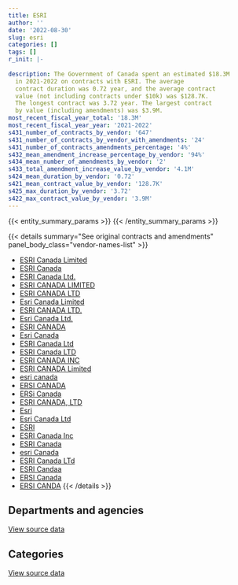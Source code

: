 ```yaml
---
title: ESRI
author: ''
date: '2022-08-30'
slug: esri
categories: []
tags: []
r_init: |-
  
description: The Government of Canada spent an estimated $18.3M
  in 2021-2022 on contracts with ESRI. The average
  contract duration was 0.72 year, and the average contract
  value (not including contracts under $10k) was $128.7K.
  The longest contract was 3.72 year. The largest contract
  by value (including amendments) was $3.9M.
most_recent_fiscal_year_total: '18.3M'
most_recent_fiscal_year_year: '2021-2022'
s431_number_of_contracts_by_vendor: '647'
s431_number_of_contracts_by_vendor_with_amendments: '24'
s431_number_of_contracts_amendments_percentage: '4%'
s432_mean_amendment_increase_percentage_by_vendor: '94%'
s434_mean_number_of_amendments_by_vendor: '2'
s433_total_amendment_increase_value_by_vendor: '4.1M'
s424_mean_duration_by_vendor: '0.72'
s421_mean_contract_value_by_vendor: '128.7K'
s425_max_duration_by_vendor: '3.72'
s422_max_contract_value_by_vendor: '3.9M'
---
```


<script src="/rmarkdown-libs/htmlwidgets/htmlwidgets.js"></script>
<link href="/rmarkdown-libs/datatables-css/datatables-crosstalk.css" rel="stylesheet" />
<script src="/rmarkdown-libs/datatables-binding/datatables.js"></script>
<script src="/rmarkdown-libs/jquery/jquery-3.6.0.min.js"></script>
<link href="/rmarkdown-libs/dt-core-bootstrap/css/dataTables.bootstrap.min.css" rel="stylesheet" />
<link href="/rmarkdown-libs/dt-core-bootstrap/css/dataTables.bootstrap.extra.css" rel="stylesheet" />
<script src="/rmarkdown-libs/dt-core-bootstrap/js/jquery.dataTables.min.js"></script>
<script src="/rmarkdown-libs/dt-core-bootstrap/js/dataTables.bootstrap.min.js"></script>
<link href="/rmarkdown-libs/crosstalk/css/crosstalk.min.css" rel="stylesheet" />
<script src="/rmarkdown-libs/crosstalk/js/crosstalk.min.js"></script>
<script src="/rmarkdown-libs/htmlwidgets/htmlwidgets.js"></script>
<link href="/rmarkdown-libs/datatables-css/datatables-crosstalk.css" rel="stylesheet" />
<script src="/rmarkdown-libs/datatables-binding/datatables.js"></script>
<script src="/rmarkdown-libs/jquery/jquery-3.6.0.min.js"></script>
<link href="/rmarkdown-libs/dt-core-bootstrap/css/dataTables.bootstrap.min.css" rel="stylesheet" />
<link href="/rmarkdown-libs/dt-core-bootstrap/css/dataTables.bootstrap.extra.css" rel="stylesheet" />
<script src="/rmarkdown-libs/dt-core-bootstrap/js/jquery.dataTables.min.js"></script>
<script src="/rmarkdown-libs/dt-core-bootstrap/js/dataTables.bootstrap.min.js"></script>
<link href="/rmarkdown-libs/crosstalk/css/crosstalk.min.css" rel="stylesheet" />
<script src="/rmarkdown-libs/crosstalk/js/crosstalk.min.js"></script>

{{< entity_summary_params >}}
{{< /entity_summary_params >}}

{{< details summary="See original contracts and amendments" panel_body_class="vendor-names-list" >}}
- [ESRI Canada Limited](https://search.open.canada.ca/en/ct/?sort=contract_value_f%20desc&page=1&search_text=%22ESRI%20Canada%20Limited%22)
- [ESRI Canada](https://search.open.canada.ca/en/ct/?sort=contract_value_f%20desc&page=1&search_text=%22ESRI%20Canada%22)
- [ESRI Canada Ltd.](https://search.open.canada.ca/en/ct/?sort=contract_value_f%20desc&page=1&search_text=%22ESRI%20Canada%20Ltd.%22)
- [ESRI CANADA LIMITED](https://search.open.canada.ca/en/ct/?sort=contract_value_f%20desc&page=1&search_text=%22ESRI%20CANADA%20LIMITED%22)
- [ESRI CANADA LTD](https://search.open.canada.ca/en/ct/?sort=contract_value_f%20desc&page=1&search_text=%22ESRI%20CANADA%20LTD%22)
- [Esri Canada Limited](https://search.open.canada.ca/en/ct/?sort=contract_value_f%20desc&page=1&search_text=%22Esri%20Canada%20Limited%22)
- [ESRI CANADA LTD.](https://search.open.canada.ca/en/ct/?sort=contract_value_f%20desc&page=1&search_text=%22ESRI%20CANADA%20LTD.%22)
- [Esri Canada Ltd.](https://search.open.canada.ca/en/ct/?sort=contract_value_f%20desc&page=1&search_text=%22Esri%20Canada%20Ltd.%22)
- [ESRI CANADA](https://search.open.canada.ca/en/ct/?sort=contract_value_f%20desc&page=1&search_text=%22ESRI%20CANADA%22)
- [Esri Canada](https://search.open.canada.ca/en/ct/?sort=contract_value_f%20desc&page=1&search_text=%22Esri%20Canada%22)
- [ESRI Canada Ltd](https://search.open.canada.ca/en/ct/?sort=contract_value_f%20desc&page=1&search_text=%22ESRI%20Canada%20Ltd%22)
- [ESRI Canada LTD](https://search.open.canada.ca/en/ct/?sort=contract_value_f%20desc&page=1&search_text=%22ESRI%20Canada%20LTD%22)
- [ESRI CANADA INC](https://search.open.canada.ca/en/ct/?sort=contract_value_f%20desc&page=1&search_text=%22ESRI%20CANADA%20INC%22)
- [ESRI CANADA Limited](https://search.open.canada.ca/en/ct/?sort=contract_value_f%20desc&page=1&search_text=%22ESRI%20CANADA%20Limited%22)
- [esri canada](https://search.open.canada.ca/en/ct/?sort=contract_value_f%20desc&page=1&search_text=%22esri%20canada%22)
- [ERSI CANADA](https://search.open.canada.ca/en/ct/?sort=contract_value_f%20desc&page=1&search_text=%22ERSI%20CANADA%22)
- [ERSi Canada](https://search.open.canada.ca/en/ct/?sort=contract_value_f%20desc&page=1&search_text=%22ERSi%20Canada%22)
- [ESRI CANADA, LTD](https://search.open.canada.ca/en/ct/?sort=contract_value_f%20desc&page=1&search_text=%22ESRI%20CANADA%2c%20LTD%22)
- [Esri](https://search.open.canada.ca/en/ct/?sort=contract_value_f%20desc&page=1&search_text=%22Esri%22)
- [Esri Canada Ltd](https://search.open.canada.ca/en/ct/?sort=contract_value_f%20desc&page=1&search_text=%22Esri%20Canada%20Ltd%22)
- [ESRI](https://search.open.canada.ca/en/ct/?sort=contract_value_f%20desc&page=1&search_text=%22ESRI%22)
- [ESRI Canada Inc](https://search.open.canada.ca/en/ct/?sort=contract_value_f%20desc&page=1&search_text=%22ESRI%20Canada%20Inc%22)
- [ESRI Canada](https://search.open.canada.ca/en/ct/?sort=contract_value_f%20desc&page=1&search_text=%22ESRI%20%20Canada%22)
- [esri Canada](https://search.open.canada.ca/en/ct/?sort=contract_value_f%20desc&page=1&search_text=%22esri%20Canada%22)
- [ESRI Canada LTd](https://search.open.canada.ca/en/ct/?sort=contract_value_f%20desc&page=1&search_text=%22ESRI%20Canada%20LTd%22)
- [ESRI Candaa](https://search.open.canada.ca/en/ct/?sort=contract_value_f%20desc&page=1&search_text=%22ESRI%20Candaa%22)
- [ERSI Canada](https://search.open.canada.ca/en/ct/?sort=contract_value_f%20desc&page=1&search_text=%22ERSI%20Canada%22)
- [ERSI CANDA](https://search.open.canada.ca/en/ct/?sort=contract_value_f%20desc&page=1&search_text=%22ERSI%20CANDA%22)
{{< /details >}}

## Departments and agencies

<div id="htmlwidget-1" style="width:100%;height:auto;" class="datatables html-widget"></div>
<script type="application/json" data-for="htmlwidget-1">{"x":{"style":"bootstrap","filter":"none","vertical":false,"data":[["<a href=\"/departments/aafc-aac/\">Agriculture and Agri-Food Canada<\/a>","<a href=\"/departments/aandc-aadnc/\">Crown-Indigenous Relations and Northern Affairs Canada<\/a>","<a href=\"/departments/cbsa-asfc/\">Canada Border Services Agency<\/a>","<a href=\"/departments/cer-rec/\">Canada Energy Regulator<\/a>","<a href=\"/departments/cfia-acia/\">Canadian Food Inspection Agency<\/a>","<a href=\"/departments/cic/\">Immigration, Refugees and Citizenship Canada<\/a>","<a href=\"/departments/cnsc-ccsn/\">Canadian Nuclear Safety Commission<\/a>","<a href=\"/departments/cra-arc/\">Canada Revenue Agency<\/a>","<a href=\"/departments/csc-scc/\">Correctional Service of Canada<\/a>","<a href=\"/departments/dfatd-maecd/\">Global Affairs Canada<\/a>","<a href=\"/departments/dfo-mpo/\">Fisheries and Oceans Canada<\/a>","<a href=\"/departments/dnd-mdn/\">National Defence<\/a>","<a href=\"/departments/ec/\">Environment and Climate Change Canada<\/a>","<a href=\"/departments/elections/\">Elections Canada<\/a>","<a href=\"/departments/esdc-edsc/\">Employment and Social Development Canada<\/a>","<a href=\"/departments/hc-sc/\">Health Canada<\/a>","<a href=\"/departments/iaac-aeic/\">Impact Assessment Agency of Canada<\/a>","<a href=\"/departments/ijc-cmi/\">International Joint Commission<\/a>","<a href=\"/departments/infc/\">Infrastructure Canada<\/a>","<a href=\"/departments/isc-sac/\">Indigenous Services Canada<\/a>","<a href=\"/departments/nrc-cnrc/\">National Research Council Canada<\/a>","<a href=\"/departments/nrcan-rncan/\">Natural Resources Canada<\/a>","<a href=\"/departments/pc/\">Parks Canada<\/a>","<a href=\"/departments/pch/\">Canadian Heritage<\/a>","<a href=\"/departments/phac-aspc/\">Public Health Agency of Canada<\/a>","<a href=\"/departments/ps-sp/\">Public Safety Canada<\/a>","<a href=\"/departments/pwgsc-tpsgc/\">Public Services and Procurement Canada<\/a>","<a href=\"/departments/rcmp-grc/\">Royal Canadian Mounted Police<\/a>","<a href=\"/departments/statcan/\">Statistics Canada<\/a>","<a href=\"/departments/tc/\">Transport Canada<\/a>"],[309907.34,433170.61,20842.69,65830.38,43824.38,85317.4,14018.32,null,9077.21,140360.05,720774.48,4460857.66,849153.27,182396.79,82568.46,97751.07,28400.08,14729.98,null,31474.1,32234.13,1008338.43,870267.27,15603.26,48101.64,147304.84,132953.91,1192980.66,61162.55,310310.91],[101559.3,242440.67,55880.52,95464.6,58947.06,68442.83,null,null,null,850724.41,2003087.42,5627389.46,1524910.42,344481.4,228302.25,32368.58,93068.42,15420.42,24365.63,28472.17,33071.15,1038312.92,735030.35,50196.41,45371.08,129531.65,112162.19,628910.51,13561.13,141375.11],[334650.36,639890.17,1322.01,63088.78,143402.97,46390.83,39493.5,null,10246.07,815298.31,2839032.65,3679354.21,221851.52,353924.9,114918.89,7084.86,77918.37,15674.67,13881.5,106642.45,62532.23,1415305.96,709151.05,68350.42,363360.11,129389.63,111516.51,2255238.87,113741.22,273770.37],[1129027.3,47906.79,21419.07,128229.94,361019.04,152271.06,1558.65,12393.29,27529.83,1084217.56,3059501.21,4584752.99,1680676.41,466260.32,163541.61,35564.73,152958.06,15707,36986.52,680328.42,48576.29,1165674.93,771272.49,27358.47,28351.7,101759.38,158080.4,1129093.61,964523.05,93079.06]],"container":"<table class=\"table table-striped table-hover row-border order-column display\">\n  <thead>\n    <tr>\n      <th>Department<\/th>\n      <th>2018-2019<\/th>\n      <th>2019-2020<\/th>\n      <th>2020-2021<\/th>\n      <th>2021-2022<\/th>\n    <\/tr>\n  <\/thead>\n<\/table>","options":{"order":[[4,"desc"]],"pageLength":10,"autoWidth":true,"columnDefs":[{"targets":1,"render":"function(data, type, row, meta) {\n    return type !== 'display' ? data : DTWidget.formatCurrency(data, \"$\", 2, 3, \",\", \".\", true, null);\n  }"},{"targets":2,"render":"function(data, type, row, meta) {\n    return type !== 'display' ? data : DTWidget.formatCurrency(data, \"$\", 2, 3, \",\", \".\", true, null);\n  }"},{"targets":3,"render":"function(data, type, row, meta) {\n    return type !== 'display' ? data : DTWidget.formatCurrency(data, \"$\", 2, 3, \",\", \".\", true, null);\n  }"},{"targets":4,"render":"function(data, type, row, meta) {\n    return type !== 'display' ? data : DTWidget.formatCurrency(data, \"$\", 2, 3, \",\", \".\", true, null);\n  }"},{"width":"16%","targets":[1,2,3,4]},{"className":"dt-right","targets":[1,2,3,4]}],"orderClasses":false}},"evals":["options.columnDefs.0.render","options.columnDefs.1.render","options.columnDefs.2.render","options.columnDefs.3.render"],"jsHooks":[]}</script>
<p class="text-right">
<a href="https://github.com/GoC-Spending/contracts-data/tree/main/data/out/vendors/esri/summary_by_fiscal_year_by_department.csv" class="source-data-link btn btn-link">View source data</a>
</p>

## Categories

<div id="htmlwidget-2" style="width:100%;height:auto;" class="datatables html-widget"></div>
<script type="application/json" data-for="htmlwidget-2">{"x":{"style":"bootstrap","filter":"none","vertical":false,"data":[["<a href=\"/categories/other/\">(Other)<\/a>","<a href=\"/categories/facilities_and_construction/\">Facilities and construction<\/a>","<a href=\"/categories/office_management/\">Office management<\/a>","<a href=\"/categories/defence/\">Defence<\/a>","<a href=\"/categories/professional_services/\">Professional services<\/a>","<a href=\"/categories/information_technology/\">Information technology<\/a>","<a href=\"/categories/industrial_products_and_services/\">Industrial products and services<\/a>","<a href=\"/categories/human_capital/\">Human capital<\/a>"],[133972.8,null,160613.68,4310251.26,194270.27,6553853.99,null,56749.87],[23526.6,null,187489.6,5074928.69,553125.6,8342642.44,null,141135.12],[104122.59,null,251.34,3488789.54,516165.21,10893858.56,13167,10069.17],[47182.11,682611.45,11215.9,3875826.36,220033.47,13432628.53,null,60121.36]],"container":"<table class=\"table table-striped table-hover row-border order-column display\">\n  <thead>\n    <tr>\n      <th>Category<\/th>\n      <th>2018-2019<\/th>\n      <th>2019-2020<\/th>\n      <th>2020-2021<\/th>\n      <th>2021-2022<\/th>\n    <\/tr>\n  <\/thead>\n<\/table>","options":{"order":[[4,"desc"]],"dom":"t","pageLength":30,"autoWidth":true,"columnDefs":[{"targets":1,"render":"function(data, type, row, meta) {\n    return type !== 'display' ? data : DTWidget.formatCurrency(data, \"$\", 2, 3, \",\", \".\", true, null);\n  }"},{"targets":2,"render":"function(data, type, row, meta) {\n    return type !== 'display' ? data : DTWidget.formatCurrency(data, \"$\", 2, 3, \",\", \".\", true, null);\n  }"},{"targets":3,"render":"function(data, type, row, meta) {\n    return type !== 'display' ? data : DTWidget.formatCurrency(data, \"$\", 2, 3, \",\", \".\", true, null);\n  }"},{"targets":4,"render":"function(data, type, row, meta) {\n    return type !== 'display' ? data : DTWidget.formatCurrency(data, \"$\", 2, 3, \",\", \".\", true, null);\n  }"},{"width":"16%","targets":[1,2,3,4]},{"className":"dt-right","targets":[1,2,3,4]}],"orderClasses":false,"lengthMenu":[10,25,30,50,100]}},"evals":["options.columnDefs.0.render","options.columnDefs.1.render","options.columnDefs.2.render","options.columnDefs.3.render"],"jsHooks":[]}</script>
<p class="text-right">
<a href="https://github.com/GoC-Spending/contracts-data/tree/main/data/out/vendors/esri/summary_by_fiscal_year_by_category.csv" class="source-data-link btn btn-link">View source data</a>
</p>
